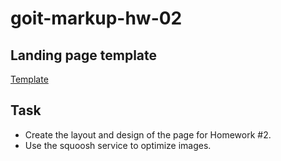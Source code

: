 # goit-markup-hw-02

## Landing page template

[Template](https://www.figma.com/file/1ehrLBauvVFu4mVhxsHzyZ/Web-Studio-(Version-2.1)?type=design&node-id=1-95&mode=design&t=2AYcwcZFzYsHWezd-0)
           
## Task

- Create the layout and design of the page for Homework #2.
- Use the squoosh service to optimize images.

